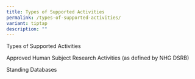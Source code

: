 ```yaml
---
title: Types of Supported Activities
permalink: /types-of-supported-activities/
variant: tiptap
description: ""
---
```

<p>Types of Supported Activities</p>
<p></p>
<p>Approved Human Subject Research Activities (as defined by NHG DSRB)</p>
<p>Standing Databases</p>
<p></p>